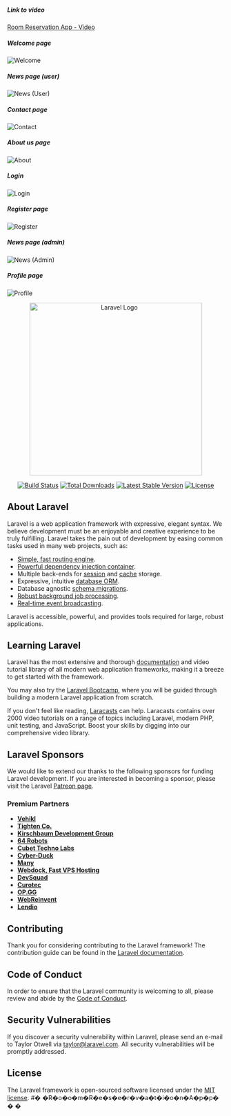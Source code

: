 <h5>Link to video</h5>
<a href="https://youtu.be/wR0mxJQmLGE">Room Reservation App - Video</a>

<h5>Welcome page</h5>
<img src="https://user-images.githubusercontent.com/62839258/211214636-0c1a4d72-54cb-4e50-a289-f495c6a45a9c.PNG" alt="Welcome">

<h5>News page (user)</h5>
<img src="https://user-images.githubusercontent.com/62839258/211214448-2f55daab-b732-4bd0-8949-3e142704c473.PNG" alt="News (User)">

<h5>Contact page</h5>
<img src="https://user-images.githubusercontent.com/62839258/211214454-68e60b5c-602b-4511-8ad3-234554bd9d61.PNG" alt="Contact">

<h5>About us page</h5>
<img src="https://user-images.githubusercontent.com/62839258/211214460-43fed2b6-bb36-4fe2-ac71-d90868642abf.PNG" alt="About">

<h5>Login</h5>
<img src="https://user-images.githubusercontent.com/62839258/211214466-70c5803c-00ae-44c9-a71f-ff7fc52242f3.PNG" alt="Login">

<h5>Register page</h5>
<img src="https://user-images.githubusercontent.com/62839258/211214477-cb1900a7-1480-44ac-9e58-c877e709367f.PNG" alt="Register">

<h5>News page (admin)</h5>
<img src="https://user-images.githubusercontent.com/62839258/211214486-5f60677b-0a29-4a6d-b1f9-41d7f4ed4667.PNG" alt="News (Admin)">

<h5>Profile page</h5>
<img src="https://user-images.githubusercontent.com/62839258/211214515-a31293ae-9117-4f07-9cf3-e4d64eca5e80.PNG" alt="Profile">


<p align="center"><a href="https://laravel.com" target="_blank"><img src="https://raw.githubusercontent.com/laravel/art/master/logo-lockup/5%20SVG/2%20CMYK/1%20Full%20Color/laravel-logolockup-cmyk-red.svg" width="400" alt="Laravel Logo"></a></p>

<p align="center">
<a href="https://travis-ci.org/laravel/framework"><img src="https://travis-ci.org/laravel/framework.svg" alt="Build Status"></a>
<a href="https://packagist.org/packages/laravel/framework"><img src="https://img.shields.io/packagist/dt/laravel/framework" alt="Total Downloads"></a>
<a href="https://packagist.org/packages/laravel/framework"><img src="https://img.shields.io/packagist/v/laravel/framework" alt="Latest Stable Version"></a>
<a href="https://packagist.org/packages/laravel/framework"><img src="https://img.shields.io/packagist/l/laravel/framework" alt="License"></a>
</p>

## About Laravel

Laravel is a web application framework with expressive, elegant syntax. We believe development must be an enjoyable and creative experience to be truly fulfilling. Laravel takes the pain out of development by easing common tasks used in many web projects, such as:

- [Simple, fast routing engine](https://laravel.com/docs/routing).
- [Powerful dependency injection container](https://laravel.com/docs/container).
- Multiple back-ends for [session](https://laravel.com/docs/session) and [cache](https://laravel.com/docs/cache) storage.
- Expressive, intuitive [database ORM](https://laravel.com/docs/eloquent).
- Database agnostic [schema migrations](https://laravel.com/docs/migrations).
- [Robust background job processing](https://laravel.com/docs/queues).
- [Real-time event broadcasting](https://laravel.com/docs/broadcasting).

Laravel is accessible, powerful, and provides tools required for large, robust applications.

## Learning Laravel

Laravel has the most extensive and thorough [documentation](https://laravel.com/docs) and video tutorial library of all modern web application frameworks, making it a breeze to get started with the framework.

You may also try the [Laravel Bootcamp](https://bootcamp.laravel.com), where you will be guided through building a modern Laravel application from scratch.

If you don't feel like reading, [Laracasts](https://laracasts.com) can help. Laracasts contains over 2000 video tutorials on a range of topics including Laravel, modern PHP, unit testing, and JavaScript. Boost your skills by digging into our comprehensive video library.

## Laravel Sponsors

We would like to extend our thanks to the following sponsors for funding Laravel development. If you are interested in becoming a sponsor, please visit the Laravel [Patreon page](https://patreon.com/taylorotwell).

### Premium Partners

- **[Vehikl](https://vehikl.com/)**
- **[Tighten Co.](https://tighten.co)**
- **[Kirschbaum Development Group](https://kirschbaumdevelopment.com)**
- **[64 Robots](https://64robots.com)**
- **[Cubet Techno Labs](https://cubettech.com)**
- **[Cyber-Duck](https://cyber-duck.co.uk)**
- **[Many](https://www.many.co.uk)**
- **[Webdock, Fast VPS Hosting](https://www.webdock.io/en)**
- **[DevSquad](https://devsquad.com)**
- **[Curotec](https://www.curotec.com/services/technologies/laravel/)**
- **[OP.GG](https://op.gg)**
- **[WebReinvent](https://webreinvent.com/?utm_source=laravel&utm_medium=github&utm_campaign=patreon-sponsors)**
- **[Lendio](https://lendio.com)**

## Contributing

Thank you for considering contributing to the Laravel framework! The contribution guide can be found in the [Laravel documentation](https://laravel.com/docs/contributions).

## Code of Conduct

In order to ensure that the Laravel community is welcoming to all, please review and abide by the [Code of Conduct](https://laravel.com/docs/contributions#code-of-conduct).

## Security Vulnerabilities

If you discover a security vulnerability within Laravel, please send an e-mail to Taylor Otwell via [taylor@laravel.com](mailto:taylor@laravel.com). All security vulnerabilities will be promptly addressed.

## License

The Laravel framework is open-sourced software licensed under the [MIT license](https://opensource.org/licenses/MIT).
#� �R�o�o�m�R�e�s�e�r�v�a�t�i�o�n�A�p�p�
�
�
